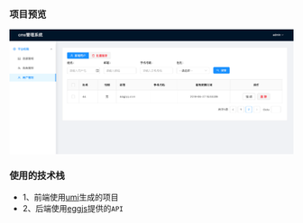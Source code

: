 ### 项目预览
![](./cms_user.png)

### 使用的技术栈

* 1、前端使用[umi](https://umijs.org/zh/guide/create-umi-app.html)生成的项目
* 2、后端使用[eggjs](https://github.com/kuangshp/cms-egg-api)提供的`API`


